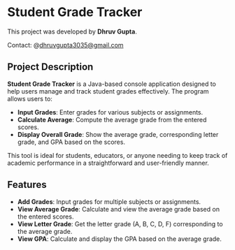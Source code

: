 # Student Grade Tracker
This project was developed by **Dhruv Gupta**.

Contact: @dhruvgupta3035@gmail.com

## Project Description

**Student Grade Tracker** is a Java-based console application designed to help users manage and track student grades effectively. The program allows users to:

- **Input Grades**: Enter grades for various subjects or assignments.
- **Calculate Average**: Compute the average grade from the entered scores.
- **Display Overall Grade**: Show the average grade, corresponding letter grade, and GPA based on the scores.

This tool is ideal for students, educators, or anyone needing to keep track of academic performance in a straightforward and user-friendly manner.

## Features

- **Add Grades**: Input grades for multiple subjects or assignments.
- **View Average Grade**: Calculate and view the average grade based on the entered scores.
- **View Letter Grade**: Get the letter grade (A, B, C, D, F) corresponding to the average grade.
- **View GPA**: Calculate and display the GPA based on the average grade.
